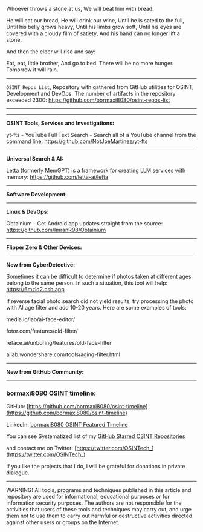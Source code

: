 
Whoever throws a stone at us,
We will beat him with bread:

He will eat our bread,
He will drink our wine,
Until he is sated to the full,
Until his belly grows heavy,
Until his limbs grow soft,
Until his eyes are covered with a cloudy film of satiety,
And his hand can no longer lift a stone.

And then the elder will rise and say:

Eat, eat, little brother,
And go to bed.
There will be no more hunger.
Tomorrow it will rain.

----

```OSINT Repos List```, Repository with gathered from GitHub utilities for OSINT, Development and DevOps. The number of artifacts in the repository exceeded 2300: https://github.com/bormaxi8080/osint-repos-list

----



----

**OSINT Tools, Services and Investigations:**

yt-fts - YouTube Full Text Search - Search all of a YouTube channel from the command line: https://github.com/NotJoeMartinez/yt-fts

----

**Universal Search & AI:**

Letta (formerly MemGPT) is a framework for creating LLM services with memory: https://github.com/letta-ai/letta

---

**Software Development:**



----

**Linux & DevOps:**

Obtainium - Get Android app updates straight from the source: https://github.com/ImranR98/Obtainium

----

**Flipper Zero & Other Devices:**



----

**New from CyberDetective:**

Sometimes it can be difficult to determine if photos taken at different ages belong to the same person. In such a situation, this tool will help: https://6mzld2.csb.app

If reverse facial photo search did not yield results, try processing the photo with AI age filter and add 10-20 years. Here are some examples of tools:

media.io/lab/ai-face-editor/

fotor.com/features/old-filter/

reface.ai/unboring/features/old-face-filter

ailab.wondershare.com/tools/aging-filter.html

----

**New from GitHub Community:**



----
### bormaxi8080 OSINT timeline:

GitHub: [https://github.com/bormaxi8080/osint-timeline](https://github.com/bormaxi8080/osint-timeline)

LinkedIn: [bormaxi8080 OSINT Featured Timeline](https://www.linkedin.com/in/osintech/details/featured/)

You can see Systematized list of my [GitHub Starred OSINT Repositories](https://github.com/bormaxi8080/osint-repos-list)

and contact me on Twitter: [https://twitter.com/OSINTech_](https://twitter.com/OSINTech_)

If you like the projects that I do, I will be grateful for donations in private dialogue.

----

WARNING! All tools, programs and techniques published in this article and repository are used for informational, educational purposes or for information security purposes. The authors are not responsible for the activities that users of these tools and techniques may carry out, and urge them not to use them to carry out harmful or destructive activities directed against other users or groups on the Internet.
